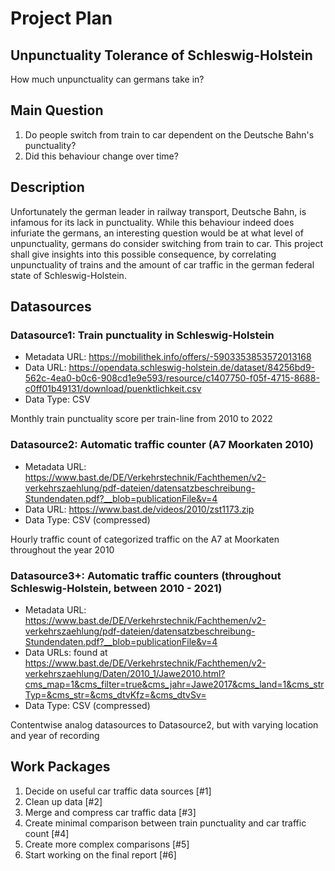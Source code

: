 # Project Plan

## Unpunctuality Tolerance of Schleswig-Holstein
<!-- Give your project a short title. -->
How much unpunctuality can germans take in?

## Main Question

<!-- Think about one main question you want to answer based on the data. -->
1. Do people switch from train to car dependent on the Deutsche Bahn's punctuality? 
2. Did this behaviour change over time? 
## Description

<!-- Describe your data science project in max. 200 words. Consider writing about why and how you attempt it. -->
Unfortunately the german leader in railway transport, Deutsche Bahn, is infamous for its lack in punctuality. While this behaviour indeed does infuriate the germans, an interesting question would be at what level of unpunctuality, germans do consider switching from train to car. This project shall give insights into this possible consequence, by correlating unpunctuality of trains and the amount of car traffic in the german federal state of Schleswig-Holstein.

## Datasources

<!-- Describe each datasources you plan to use in a section. Use the prefic "DatasourceX" where X is the id of the datasource. -->

### Datasource1: Train punctuality in Schleswig-Holstein
* Metadata URL: https://mobilithek.info/offers/-5903353853572013168
* Data URL: https://opendata.schleswig-holstein.de/dataset/84256bd9-562c-4ea0-b0c6-908cd1e9e593/resource/c1407750-f05f-4715-8688-c0ff01b49131/download/puenktlichkeit.csv
* Data Type: CSV

Monthly train punctuality score per train-line from 2010 to 2022

### Datasource2: Automatic traffic counter (A7 Moorkaten 2010)
* Metadata URL: https://www.bast.de/DE/Verkehrstechnik/Fachthemen/v2-verkehrszaehlung/pdf-dateien/datensatzbeschreibung-Stundendaten.pdf?__blob=publicationFile&v=4
* Data URL: https://www.bast.de/videos/2010/zst1173.zip
* Data Type: CSV (compressed)

Hourly traffic count of categorized traffic on the A7 at Moorkaten throughout the year 2010

### Datasource3+: Automatic traffic counters (throughout Schleswig-Holstein, between 2010 - 2021)
* Metadata URL: https://www.bast.de/DE/Verkehrstechnik/Fachthemen/v2-verkehrszaehlung/pdf-dateien/datensatzbeschreibung-Stundendaten.pdf?__blob=publicationFile&v=4
* Data URLs: found at https://www.bast.de/DE/Verkehrstechnik/Fachthemen/v2-verkehrszaehlung/Daten/2010_1/Jawe2010.html?cms_map=1&cms_filter=true&cms_jahr=Jawe2017&cms_land=1&cms_strTyp=&cms_str=&cms_dtvKfz=&cms_dtvSv=
* Data Type: CSV (compressed)

Contentwise analog datasources to Datasource2, but with varying location and year of recording

## Work Packages

<!-- List of work packages ordered sequentially, each pointing to an issue with more details. -->

1. Decide on useful car traffic data sources [#1]
2. Clean up data [#2]
3. Merge and compress car traffic data [#3]
4. Create minimal comparison between train punctuality and car traffic count [#4]
5. Create more complex comparisons [#5]
6. Start working on the final report [#6]
